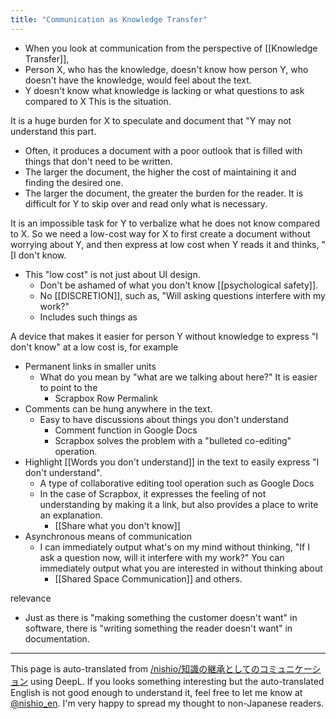 ```yaml
---
title: "Communication as Knowledge Transfer"
---
```


- When you look at communication from the perspective of [[Knowledge Transfer]],
- Person X, who has the knowledge, doesn't know how person Y, who doesn't have the knowledge, would feel about the text.
- Y doesn't know what knowledge is lacking or what questions to ask compared to X
This is the situation.

It is a huge burden for X to speculate and document that "Y may not understand this part.
- Often, it produces a document with a poor outlook that is filled with things that don't need to be written.
- The larger the document, the higher the cost of maintaining it and finding the desired one.
- The larger the document, the greater the burden for the reader. It is difficult for Y to skip over and read only what is necessary.

It is an impossible task for Y to verbalize what he does not know compared to X.
So we need a low-cost way for X to first create a document without worrying about Y, and then express at low cost when Y reads it and thinks, "[I don't know.
- This "low cost" is not just about UI design.
    - Don't be ashamed of what you don't know [[psychological safety]].
    - No [[DISCRETION]], such as, "Will asking questions interfere with my work?"
    - Includes such things as

A device that makes it easier for person Y without knowledge to express "I don't know" at a low cost is, for example
- Permanent links in smaller units
    - What do you mean by "what are we talking about here?" It is easier to point to the
        - Scrapbox Row Permalink
- Comments can be hung anywhere in the text.
    - Easy to have discussions about things you don't understand
        - Comment function in Google Docs
        - Scrapbox solves the problem with a "bulleted co-editing" operation.
- Highlight [[Words you don't understand]] in the text to easily express "I don't understand".
    - A type of collaborative editing tool operation such as Google Docs
    - In the case of Scrapbox, it expresses the feeling of not understanding by making it a link, but also provides a place to write an explanation.
        - [[Share what you don't know]]
- Asynchronous means of communication
    - I can immediately output what's on my mind without thinking, "If I ask a question now, will it interfere with my work?" You can immediately output what you are interested in without thinking about
        - [[Shared Space Communication]]
and others.

relevance
- Just as there is "making something the customer doesn't want" in software, there is "writing something the reader doesn't want" in documentation.

---
This page is auto-translated from [/nishio/知識の継承としてのコミュニケーション](https://scrapbox.io/nishio/知識の継承としてのコミュニケーション) using DeepL. If you looks something interesting but the auto-translated English is not good enough to understand it, feel free to let me know at [@nishio_en](https://twitter.com/nishio_en). I'm very happy to spread my thought to non-Japanese readers.